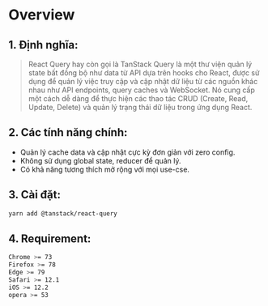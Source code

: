 # Overview

## 1. Định nghĩa:

> React Query hay còn gọi là TanStack Query là một thư viện quản lý state bất đồng bộ như data từ API dựa trên hooks cho React, được sử dụng để quản lý việc truy cập và cập nhật dữ liệu từ các nguồn khác nhau như API endpoints, query caches và WebSocket. Nó cung cấp một cách dễ dàng để thực hiện các thao tác CRUD (Create, Read, Update, Delete) và quản lý trạng thái dữ liệu trong ứng dụng React.

## 2. Các tính năng chính:

- Quản lý cache data và cập nhật cực kỳ đơn giản với zero config.
- Không sử dụng global state, reducer để quản lý.
- Có khả năng tương thích mở rộng với mọi use-cse.

## 3. Cài đặt:

```bash
yarn add @tanstack/react-query
```

## 4. Requirement:

```bash
Chrome >= 73
Firefox >= 78
Edge >= 79
Safari >= 12.1
iOS >= 12.2
opera >= 53
```
